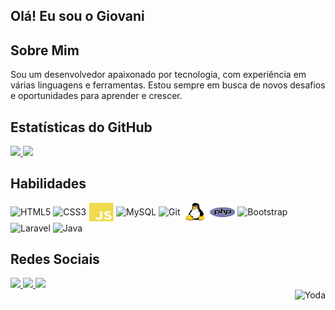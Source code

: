 ## Olá! Eu sou o Giovani

<div>
  <h2>Sobre Mim</h2>
  <p>Sou um desenvolvedor apaixonado por tecnologia, com experiência em várias linguagens e ferramentas. Estou sempre em busca de novos desafios e oportunidades para aprender e crescer.</p>
</div>

<div>
  <h2>Estatísticas do GitHub</h2>
  <a href="https://github.com/giovanimessi">
    <img height="180em" src="https://github-readme-stats.vercel.app/api?username=giovanimessi&show_icons=true&theme=dracula&include_all_commits=true&count_private=true"/>
    <img height="180em" src="https://github-readme-stats.vercel.app/api/top-langs/?username=giovanimessi&layout=compact&langs_count=16&theme=dracula"/>
  </a>
</div>

<div>
  <h2>Habilidades</h2>
  <div style="display: inline_block">
    <img align="center" alt="HTML5" height="30" width="40" src="https://icongr.am/devicon/html5-original.svg?size=128&color=currentColor">
    <img align="center" alt="CSS3" height="30" width="40" src="https://icongr.am/devicon/css3-original.svg?size=128&color=currentColor">
    <img align="center" alt="JavaScript" height="30" width="40" src="https://raw.githubusercontent.com/devicons/devicon/master/icons/javascript/javascript-plain.svg">
    <img align="center" alt="MySQL" height="30" width="40" src="https://icongr.am/devicon/mysql-original-wordmark.svg?size=128&color=currentColor">
    <img align="center" alt="Git" height="30" width="40" src="https://www.vectorlogo.zone/logos/git-scm/git-scm-icon.svg">
    <img align="center" alt="Linux" height="30" width="40" src="https://raw.githubusercontent.com/devicons/devicon/master/icons/linux/linux-original.svg">
    <img align="center" alt="PHP" height="30" width="40" src="https://raw.githubusercontent.com/devicons/devicon/master/icons/php/php-original.svg">
    <img align="center" alt="Bootstrap" height="30" width="40" src="https://cdn.jsdelivr.net/gh/devicons/devicon/icons/bootstrap/bootstrap-original.svg">
    <img align="center" alt="Laravel" height="30" width="40" src="https://cdn.jsdelivr.net/gh/devicons/devicon/icons/laravel/laravel-plain.svg">
    <img align="center" alt="Java" height="30" width="40" src="https://cdn.jsdelivr.net/gh/devicons/devicon/icons/java/java-original.svg">
  </div>
</div>

<div>
  <h2>Redes Sociais</h2>
  <a href="https://www.instagram.com/moura.giovani/" target="_blank">
    <img src="https://img.shields.io/badge/-Instagram-%23E4405F?style=for-the-badge&logo=instagram&logoColor=white">
  </a>
  <a href="mailto:giovanimouradev@gmail.com">
    <img src="https://img.shields.io/badge/-Gmail-%23333?style=for-the-badge&logo=gmail&logoColor=white">
  </a>
  <a href="https://www.linkedin.com/in/giovani-messias-81976982/" target="_blank">
    <img src="https://img.shields.io/badge/-LinkedIn-%230077B5?style=for-the-badge&logo=linkedin&logoColor=white">
  </a>
</div>

<div>
  <img align="right" alt="Yoda" src="https://gif-avatars.com/img/150x150/yoda-1.gif">
</div>
